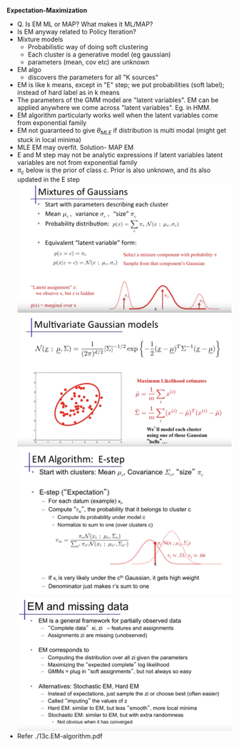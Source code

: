 **Expectation-Maximization**
* Q. Is EM ML or MAP? What makes it ML/MAP?
* Is EM anyway related to Policy Iteration?
* Mixture models
  * Probabilistic way of doing soft clustering
  * Each cluster is a generative model (eg gaussian)
  * parameters (mean, cov etc) are unknown
* EM algo
  * discovers the parameters for all "K sources"
* EM is like k means, except in "E" step; we put probabilities (soft label); instead of hard label as in k means
* The parameters of the GMM model are "latent variables". EM can be applied anywhere we come across "latent variables". Eg. in HMM.
* EM algorithm particularly works well when the latent variables come from exponential family
* EM not guaranteed to give $\theta_{MLE}$ if distribution is multi modal (might get stuck in local minima)
* MLE EM may overfit. Solution- MAP EM
* E and M step may not be analytic expressions if latent variables latent variables are not from exponential family
* $\pi_c$ below is the prior of class c. Prior is also unknown, and its also updated in the E step
![](images/1.png)
![](images/2.png)
![](images/3.png)
![](images/4.png)
* Refer ./13c.EM-algorithm.pdf
